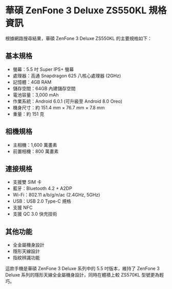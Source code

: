 # 華碩 ZenFone 3 Deluxe ZS550KL 規格資訊

根據網路搜尋結果，華碩 ZenFone 3 Deluxe ZS550KL 的主要規格如下：

## 基本規格
- 螢幕：5.5 吋 Super IPS+ 螢幕
- 處理器：高通 Snapdragon 625 八核心處理器 (2GHz)
- 記憶體：4GB RAM
- 儲存空間：64GB 內建儲存空間
- 電池容量：3,000 mAh
- 作業系統：Android 6.0.1 (可升級至 Android 8.0 Oreo)
- 機身尺寸：約 151.4 mm × 76.7 mm × 7.8 mm
- 重量：約 151 克

## 相機規格
- 主相機：1,600 萬畫素
- 前置相機：800 萬畫素

## 連接規格
- 支援雙 SIM 卡
- 藍牙：Bluetooth 4.2 + A2DP
- Wi-Fi：802.11 a/b/g/n/ac (2.4GHz, 5GHz)
- USB：USB 2.0 Type-C 規格
- 支援 NFC
- 支援 QC 3.0 快充技術

## 其他功能
- 全金屬機身設計
- 隱形天線設計
- 指紋辨識功能

這款手機是華碩 ZenFone 3 Deluxe 系列中的 5.5 吋版本，維持了 ZenFone 3 Deluxe 系列的隱形天線全金屬機身設計，同時在體積上較 ZS570KL 型號更為輕巧。
